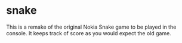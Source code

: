 # snake
This is a remake of the original Nokia Snake game to be played in the console. 
It keeps track of score as you would expect the old game.
